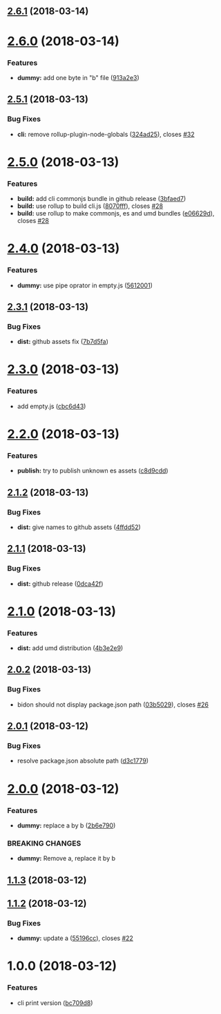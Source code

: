 <a name="2.6.1"></a>
## [2.6.1](https://github.com/guillaumearm/bidon/compare/v2.6.0...v2.6.1) (2018-03-14)

<a name="2.6.0"></a>
# [2.6.0](https://github.com/guillaumearm/bidon/compare/v2.5.1...v2.6.0) (2018-03-14)


### Features

* **dummy:** add one byte in "b" file ([913a2e3](https://github.com/guillaumearm/bidon/commit/913a2e3))

<a name="2.5.1"></a>
## [2.5.1](https://github.com/guillaumearm/bidon/compare/v2.5.0...v2.5.1) (2018-03-13)


### Bug Fixes

* **cli:** remove rollup-plugin-node-globals ([324ad25](https://github.com/guillaumearm/bidon/commit/324ad25)), closes [#32](https://github.com/guillaumearm/bidon/issues/32)

<a name="2.5.0"></a>
# [2.5.0](https://github.com/guillaumearm/bidon/compare/v2.4.0...v2.5.0) (2018-03-13)


### Features

* **build:** add cli commonjs bundle in github release ([3bfaed7](https://github.com/guillaumearm/bidon/commit/3bfaed7))
* **build:** use rollup to build cli.js ([8070fff](https://github.com/guillaumearm/bidon/commit/8070fff)), closes [#28](https://github.com/guillaumearm/bidon/issues/28)
* **build:** use rollup to make commonjs, es and umd bundles ([e06629d](https://github.com/guillaumearm/bidon/commit/e06629d)), closes [#28](https://github.com/guillaumearm/bidon/issues/28)

<a name="2.4.0"></a>
# [2.4.0](https://github.com/guillaumearm/bidon/compare/v2.3.1...v2.4.0) (2018-03-13)


### Features

* **dummy:** use pipe oprator in empty.js ([5612001](https://github.com/guillaumearm/bidon/commit/5612001))

<a name="2.3.1"></a>
## [2.3.1](https://github.com/guillaumearm/bidon/compare/v2.3.0...v2.3.1) (2018-03-13)


### Bug Fixes

* **dist:** github assets fix ([7b7d5fa](https://github.com/guillaumearm/bidon/commit/7b7d5fa))

<a name="2.3.0"></a>
# [2.3.0](https://github.com/guillaumearm/bidon/compare/v2.2.0...v2.3.0) (2018-03-13)


### Features

* add empty.js ([cbc6d43](https://github.com/guillaumearm/bidon/commit/cbc6d43))

<a name="2.2.0"></a>
# [2.2.0](https://github.com/guillaumearm/bidon/compare/v2.1.2...v2.2.0) (2018-03-13)


### Features

* **publish:** try to publish unknown es assets ([c8d9cdd](https://github.com/guillaumearm/bidon/commit/c8d9cdd))

<a name="2.1.2"></a>
## [2.1.2](https://github.com/guillaumearm/bidon/compare/v2.1.1...v2.1.2) (2018-03-13)


### Bug Fixes

* **dist:** give names to github assets ([4ffdd52](https://github.com/guillaumearm/bidon/commit/4ffdd52))

<a name="2.1.1"></a>
## [2.1.1](https://github.com/guillaumearm/bidon/compare/v2.1.0...v2.1.1) (2018-03-13)


### Bug Fixes

* **dist:** github release ([0dca42f](https://github.com/guillaumearm/bidon/commit/0dca42f))

<a name="2.1.0"></a>
# [2.1.0](https://github.com/guillaumearm/bidon/compare/v2.0.2...v2.1.0) (2018-03-13)


### Features

* **dist:** add umd distribution ([4b3e2e9](https://github.com/guillaumearm/bidon/commit/4b3e2e9))

<a name="2.0.2"></a>
## [2.0.2](https://github.com/guillaumearm/bidon/compare/v2.0.1...v2.0.2) (2018-03-13)


### Bug Fixes

* bidon should not display package.json path ([03b5029](https://github.com/guillaumearm/bidon/commit/03b5029)), closes [#26](https://github.com/guillaumearm/bidon/issues/26)

<a name="2.0.1"></a>
## [2.0.1](https://github.com/guillaumearm/bidon/compare/v2.0.0...v2.0.1) (2018-03-12)


### Bug Fixes

* resolve package.json absolute path ([d3c1779](https://github.com/guillaumearm/bidon/commit/d3c1779))

<a name="2.0.0"></a>
# [2.0.0](https://github.com/guillaumearm/bidon/compare/v1.1.3...v2.0.0) (2018-03-12)


### Features

* **dummy:** replace a by b ([2b6e790](https://github.com/guillaumearm/bidon/commit/2b6e790))


### BREAKING CHANGES

* **dummy:** Remove a, replace it by b

<a name="1.1.3"></a>
## [1.1.3](https://github.com/guillaumearm/bidon/compare/v1.1.2...v1.1.3) (2018-03-12)

<a name="1.1.2"></a>
## [1.1.2](https://github.com/guillaumearm/bidon/compare/v1.1.1...v1.1.2) (2018-03-12)


### Bug Fixes

* **dummy:** update a ([55196cc](https://github.com/guillaumearm/bidon/commit/55196cc)), closes [#22](https://github.com/guillaumearm/bidon/issues/22)

<a name="1.0.0"></a>
# 1.0.0 (2018-03-12)


### Features

* cli print version ([bc709d8](https://github.com/guillaumearm/bidon/commit/bc709d8))
